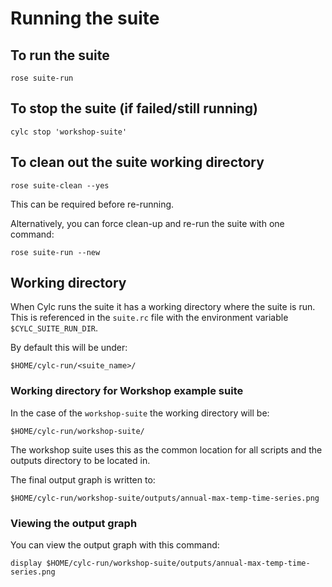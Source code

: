 # Running the suite

## To run the suite

`rose suite-run`

## To stop the suite (if failed/still running)

`cylc stop 'workshop-suite'`

## To clean out the suite working directory

`rose suite-clean --yes`

This can be required before re-running.

Alternatively, you can force clean-up and re-run the suite with one command:

`rose suite-run --new`

## Working directory

When Cylc runs the suite it has a working directory where the suite is run.
This is referenced in the `suite.rc` file with the environment variable
`$CYLC_SUITE_RUN_DIR`. 

By default this will be under:

```
$HOME/cylc-run/<suite_name>/
```

### Working directory for Workshop example suite

In the case of the `workshop-suite` the working directory will be:

```
$HOME/cylc-run/workshop-suite/
```

The workshop suite uses this as the common location for all scripts and the outputs
directory to be located in. 

The final output graph is written to:

```
$HOME/cylc-run/workshop-suite/outputs/annual-max-temp-time-series.png
```

### Viewing the output graph

You can view the output graph with this command:

```
display $HOME/cylc-run/workshop-suite/outputs/annual-max-temp-time-series.png
```
